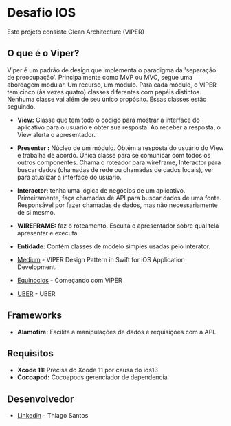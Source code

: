 # Desafio IOS
Este projeto consiste Clean Architecture (VIPER)

## O que é o Viper?
Viper é um padrão de design que implementa o paradigma da 'separação de preocupação'. Principalmente como MVP ou MVC, segue uma abordagem modular. Um recurso, um módulo. Para cada módulo, o VIPER tem cinco (às vezes quatro) classes diferentes com papéis distintos. Nenhuma classe vai além de seu único propósito. Essas classes estão seguindo.

* **View:** Classe que tem todo o código para mostrar a interface do aplicativo para o usuário e obter sua resposta. Ao receber a resposta, o View alerta o apresentador.

* **Presenter :**  Núcleo de um módulo. Obtém a resposta do usuário do View e trabalha de acordo. Única classe para se comunicar com todos os outros componentes. Chama o roteador para wireframe, Interactor para buscar dados (chamadas de rede ou chamadas de dados locais), ver para atualizar a interface do usuário.

* **Interactor:**  tenha uma lógica de negócios de um aplicativo. Primeiramente, faça chamadas de API para buscar dados de uma fonte. Responsável por fazer chamadas de dados, mas não necessariamente de si mesmo.

* **WIREFRAME:**  faz o roteamento. Esculta o apresentador sobre qual tela apresentar e executa.

* **Entidade:** Contém classes de modelo simples usadas pelo interator.

* [Medium](https://medium.com/@smalam119/viper-design-pattern-for-ios-application-development-7a9703902af6) - VIPER Design Pattern in Swift for iOS Application Development.
* [Equinocios](http://equinocios.com/viper/2017/03/14/comecando-com-viper/) - Começando com VIPER
* [UBER](https://eng.uber.com/new-rider-app/) - UBER


## Frameworks
* **Alamofire:** Facilita a manipulações de dados e requisições com a API.


## Requisitos
* **Xcode 11:** Precisa do Xcode 11 por causa do ios13
* **Cocoapod:** Cocoapods gerenciador de dependencia  

## Desenvolvedor
* [Linkedin](https://www.linkedin.com/in/thiago-santos-47bb027a/) - Thiago Santos
